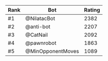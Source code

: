 Rank|Bot|Rating
---|---|---
#1|@NilatacBot|2382
#2|@anti-bot|2207
#3|@CatNail|2092
#4|@pawnrobot|1863
#5|@MinOpponentMoves|1089
